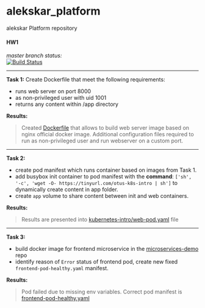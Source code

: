 # alekskar_platform
alekskar Platform repository
#### HW1 

_master branch status:_  
[![Build Status](https://travis-ci.com/otus-kuber-2020-04/alekskar_platform.svg?branch=master)](https://travis-ci.com/otus-kuber-2020-04/alekskar_platform)
___
**Task 1:**
 Create Dockerfile that meet the following requirements:
- runs web server on port 8000
- as non-privileged user with uid 1001
- returns any content within /app directory

**Results:**
 > Created [Dockerfile](kubernetes-into/web/Dockerfile) that allows to build web server image
> based on nginx official docker image.
> Additional configuration files required to run as  non-privileged user and run webserver on a  custom port.
___

**Task 2:**
- create pod manifest which runs container based on images from Task 1.
- add busybox init container to pod manifest with the **command**:
 `['sh', '-c', 'wget -O- https://tinyurl.com/otus-k8s-intro | sh']` 
to dynamically create content in app folder.
- create `app` volume to share content between init and web containers. 

 **Results:**
>  Results are presented into [kubernetes-intro/web-pod.yaml](kubernetes-intro/web-pod.yaml) file
___

 **Task 3:**
- build docker image for frontend microservice in the [microservices-demo](https://github.com/GoogleCloudPlatform/microservices-demo) repo
- identify reason of `Error` status of frontend pod, create new fixed  `frontend-pod-healthy.yaml` manifest.
 
 **Results:**
 > Pod failed due to missing env variables.
 > Correct pod manifest is [frontend-pod-healthy.yaml](kubernetes-intro/frontend-pod-healthy.yaml)
